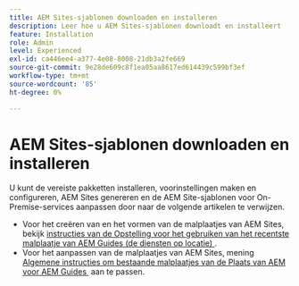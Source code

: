 ```yaml
---
title: AEM Sites-sjablonen downloaden en installeren
description: Leer hoe u AEM Sites-sjablonen downloadt en installeert
feature: Installation
role: Admin
level: Experienced
exl-id: ca446ee4-a377-4e08-8008-21db3a2fe669
source-git-commit: 9e28de609c8f1ea05aa8617ed614439c599bf3ef
workflow-type: tm+mt
source-wordcount: '85'
ht-degree: 0%

---
```


# AEM Sites-sjablonen downloaden en installeren

U kunt de vereiste pakketten installeren, voorinstellingen maken en configureren, AEM Sites genereren en de AEM Site-sjablonen voor On-Premise-services aanpassen door naar de volgende artikelen te verwijzen.

- Voor het creëren van en het vormen van de malplaatjes van AEM Sites, bekijk [&#x200B; instructies van de Opstelling voor het gebruiken van het recentste malplaatje van AEM Guides (de diensten op locatie) &#x200B;](../knowledge-base/kb-articles/publishing/download-install-aem-sites-templates-prem-kb.md).
- Voor het aanpassen van de malplaatjes van AEM Sites, mening [&#x200B; Algemene instructies om bestaande malplaatjes van de Plaats van AEM voor AEM Guides &#x200B;](../knowledge-base/kb-articles/publishing/customize-exsisting-site-template-kb.md) aan te passen.

